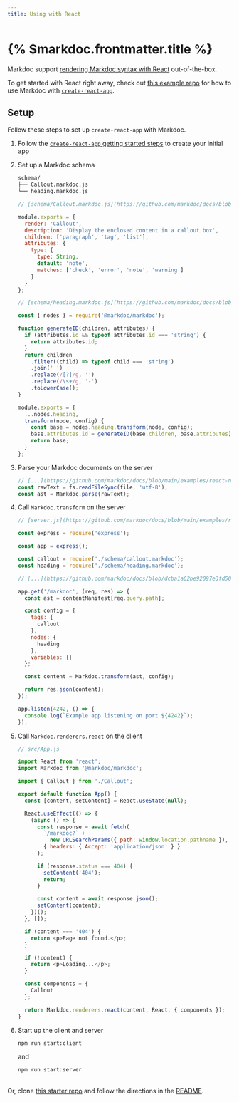 ```yaml
---
title: Using with React
---
```


# {% $markdoc.frontmatter.title %}

Markdoc support [rendering Markdoc syntax with React](/docs/render#react) out-of-the-box.

To get started with React right away, check out [this example repo](https://github.com/markdoc/docs/tree/main/examples/react-nodejs) for how to use Markdoc with [`create-react-app`](https://create-react-app.dev/).

## Setup

Follow these steps to set up `create-react-app` with Markdoc.

1. Follow the [`create-react-app` getting started steps](https://create-react-app.dev/docs/getting-started) to create your initial app
2. Set up a Markdoc schema

   ```sh
   schema/
   ├── Callout.markdoc.js
   └── heading.markdoc.js
   ```

   ```js
   // [schema/Callout.markdoc.js](https://github.com/markdoc/docs/blob/dcba1a62be92097e3fd50c21e05fd6d2ea709312/examples/react-nodejs/schema/Callout.markdoc.js#L1-L18)

   module.exports = {
     render: 'Callout',
     description: 'Display the enclosed content in a callout box',
     children: ['paragraph', 'tag', 'list'],
     attributes: {
       type: {
         type: String,
         default: 'note',
         matches: ['check', 'error', 'note', 'warning']
       }
     }
   };
   ```

   ```js
   // [schema/heading.markdoc.js](https://github.com/markdoc/docs/blob/dcba1a62be92097e3fd50c21e05fd6d2ea709312/examples/react-nodejs/schema/heading.markdoc.js#L1-L22)

   const { nodes } = require('@markdoc/markdoc');

   function generateID(children, attributes) {
     if (attributes.id && typeof attributes.id === 'string') {
       return attributes.id;
     }
     return children
       .filter((child) => typeof child === 'string')
       .join(' ')
       .replace(/[?]/g, '')
       .replace(/\s+/g, '-')
       .toLowerCase();
   }

   module.exports = {
     ...nodes.heading,
     transform(node, config) {
       const base = nodes.heading.transform(node, config);
       base.attributes.id = generateID(base.children, base.attributes);
       return base;
     }
   };
   ```

3. Parse your Markdoc documents on the server

   ```js
   // [...](https://github.com/markdoc/docs/blob/main/examples/react-nodejs/createContentManifest.js#L13)
   const rawText = fs.readFileSync(file, 'utf-8');
   const ast = Markdoc.parse(rawText);
   ```

4. Call `Markdoc.transform` on the server

   ```js
   // [server.js](https://github.com/markdoc/docs/blob/main/examples/react-nodejs/server.js)

   const express = require('express');

   const app = express();

   const callout = require('./schema/callout.markdoc');
   const heading = require('./schema/heading.markdoc');

   // [...](https://github.com/markdoc/docs/blob/dcba1a62be92097e3fd50c21e05fd6d2ea709312/examples/react-nodejs/server.js#L8-L14)

   app.get('/markdoc', (req, res) => {
     const ast = contentManifest[req.query.path];

     const config = {
       tags: {
         callout
       },
       nodes: {
         heading
       },
       variables: {}
     };

     const content = Markdoc.transform(ast, config);

     return res.json(content);
   });

   app.listen(4242, () => {
     console.log(`Example app listening on port ${4242}`);
   });
   ```

5. Call `Markdoc.renderers.react` on the client

   ```js
   // src/App.js

   import React from 'react';
   import Markdoc from '@markdoc/markdoc';

   import { Callout } from './Callout';

   export default function App() {
     const [content, setContent] = React.useState(null);

     React.useEffect(() => {
       (async () => {
         const response = await fetch(
           `/markdoc?` +
             new URLSearchParams({ path: window.location.pathname }),
           { headers: { Accept: 'application/json' } }
         );

         if (response.status === 404) {
           setContent('404');
           return;
         }

         const content = await response.json();
         setContent(content);
       })();
     }, []);

     if (content === '404') {
       return <p>Page not found.</p>;
     }

     if (!content) {
       return <p>Loading...</p>;
     }

     const components = {
       Callout
     };

     return Markdoc.renderers.react(content, React, { components });
   }
   ```

6. Start up the client and server
   ```sh
   npm run start:client
   ```
   and
   ```sh
   npm run start:server
   ```

\
Or, clone [this starter repo](https://github.com/markdoc/docs/tree/main/examples/react-nodejs) and follow the directions in the [README](https://github.com/markdoc/docs/tree/main/examples/react-nodejs/README.md).
